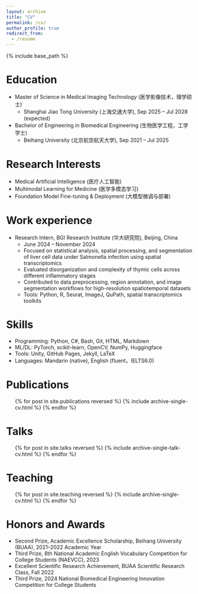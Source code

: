 ```yaml
---
layout: archive
title: "CV"
permalink: /cv/
author_profile: true
redirect_from:
  - /resume
---
```


{% include base_path %}

Education
======
* Master of Science in Medical Imaging Technology (医学影像技术，理学硕士)  
  * Shanghai Jiao Tong University (上海交通大学), Sep 2025 – Jul 2028 (expected)
* Bachelor of Engineering in Biomedical Engineering (生物医学工程，工学学士)  
  * Beihang University (北京航空航天大学), Sep 2021 – Jul 2025

Research Interests
======
* Medical Artificial Intelligence (医疗人工智能)  
* Multimodal Learning for Medicine (医学多模态学习)  
* Foundation Model Fine-tuning & Deployment (大模型微调与部署)

Work experience
======
* Research Intern, BGI Research Institute (华大研究院), Beijing, China  
  * June 2024 – November 2024  
  * Focused on statistical analysis, spatial processing, and segmentation of liver cell data under Salmonella infection using spatial transcriptomics 
  * Evaluated disorganization and complexity of thymic cells across different inflammatory stages  
  * Contributed to data preprocessing, region annotation, and image segmentation workflows for high-resolution spatiotemporal datasets  
  * Tools: Python, R, Seurat, ImageJ, QuPath, spatial transcriptomics toolkits

  
Skills
======
* Programming: Python, C#, Bash, Git, HTML, Markdown  
* ML/DL: PyTorch, scikit-learn, OpenCV, NumPy, Huggingface  
* Tools: Unity, GitHub Pages, Jekyll, LaTeX  
* Languages: Mandarin (native), English (fluent，IELTS6.0)

Publications
======
  <ul>{% for post in site.publications reversed %}
    {% include archive-single-cv.html %}
  {% endfor %}</ul>
  
Talks
======
  <ul>{% for post in site.talks reversed %}
    {% include archive-single-talk-cv.html  %}
  {% endfor %}</ul>
  
Teaching
======
  <ul>{% for post in site.teaching reversed %}
    {% include archive-single-cv.html %}
  {% endfor %}</ul>
  
Honors and Awards
======
* Second Prize, Academic Excellence Scholarship, Beihang University (BUAA), 2021–2022 Academic Year  
* Third Prize, 8th National Academic English Vocabulary Competition for College Students (NAEVCC), 2023  
* Excellent Scientific Research Achievement, BUAA Scientific Research Class, Fall 2022  
* Third Prize, 2024 National Biomedical Engineering Innovation Competition for College Students

